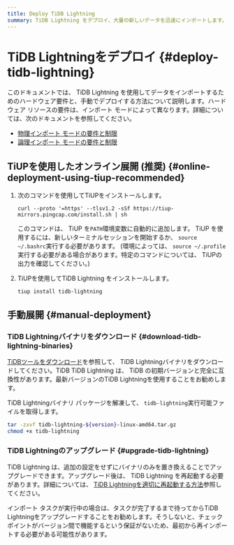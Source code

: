 ```yaml
---
title: Deploy TiDB Lightning
summary: TiDB Lightning をデプロイ、大量の新しいデータを迅速にインポートします。
---
```


# TiDB Lightningをデプロイ {#deploy-tidb-lightning}

このドキュメントでは、 TiDB Lightning を使用してデータをインポートするためのハードウェア要件と、手動でデプロイする方法について説明します。ハードウェア リソースの要件は、インポート モードによって異なります。詳細については、次のドキュメントを参照してください。

-   [物理インポート モードの要件と制限](/tidb-lightning/tidb-lightning-physical-import-mode.md#requirements-and-restrictions)
-   [論理インポート モードの要件と制限](/tidb-lightning/tidb-lightning-logical-import-mode.md)

## TiUPを使用したオンライン展開 (推奨) {#online-deployment-using-tiup-recommended}

1.  次のコマンドを使用してTiUPをインストールします。

    ```shell
    curl --proto '=https' --tlsv1.2 -sSf https://tiup-mirrors.pingcap.com/install.sh | sh
    ```

    このコマンドは、 TiUP を`PATH`環境変数に自動的に追加します。 TiUP を使用するには、新しいターミナルセッションを開始するか、 `source ~/.bashrc`実行する必要があります。 (環境によっては、 `source ~/.profile`実行する必要がある場合があります。特定のコマンドについては、 TiUPの出力を確認してください。)

2.  TiUPを使用してTiDB Lightning をインストールします。

    ```shell
    tiup install tidb-lightning
    ```

## 手動展開 {#manual-deployment}

### TiDB Lightningバイナリをダウンロード {#download-tidb-lightning-binaries}

[TiDBツールをダウンロード](/download-ecosystem-tools.md)を参照して、 TiDB Lightningバイナリをダウンロードしてください。TiDB TiDB Lightning は、 TiDB の初期バージョンと完全に互換性があります。最新バージョンのTiDB Lightningを使用することをお勧めします。

TiDB Lightningバイナリ パッケージを解凍して、 `tidb-lightning`実行可能ファイルを取得します。

```bash
tar -zxvf tidb-lightning-${version}-linux-amd64.tar.gz
chmod +x tidb-lightning
```

### TiDB Lightningのアップグレード {#upgrade-tidb-lightning}

TiDB Lightning は、追加の設定をせずにバイナリのみを置き換えることでアップグレードできます。アップグレード後は、 TiDB Lightning を再起動する必要があります。詳細については、 [TiDB Lightningを適切に再起動する方法](/tidb-lightning/tidb-lightning-faq.md#how-to-properly-restart-tidb-lightning)参照してください。

インポート タスクが実行中の場合は、タスクが完了するまで待ってからTiDB Lightningをアップグレードすることをお勧めします。そうしないと、チェックポイントがバージョン間で機能するという保証がないため、最初から再インポートする必要がある可能性があります。
